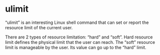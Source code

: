 
# ulimit 

“ulimit” is an interesting Linux shell command that can set or report the resource limit of the current user.

There are 2 types of resource limitation: “hard” and “soft”. Hard resource limit defines the physical limit that the user can reach. The “soft” resource limit is manageable by the user. Its value can go up to the “hard” limit.